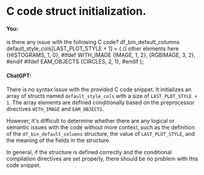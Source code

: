 # C code struct initialization.

#### You:
is there any issue with the following C code?
df_bin_default_columns default_style_cols[LAST_PLOT_STYLE + 1] = {
    // other elements here
    {HISTOGRAMS, 1, 0},
#ifdef WITH_IMAGE
    {IMAGE, 1, 2},
    {RGBIMAGE, 3, 2},
#endif
#ifdef EAM_OBJECTS
    {CIRCLES, 2, 1},
#endif
};

#### ChatGPT:
There is no syntax issue with the provided C code snippet. It initializes an array of structs named `default_style_cols` with a size of `LAST_PLOT_STYLE + 1`. The array elements are defined conditionally based on the preprocessor directives `WITH_IMAGE` and `EAM_OBJECTS`.

However, it's difficult to determine whether there are any logical or semantic issues with the code without more context, such as the definition of the `df_bin_default_columns` structure, the value of `LAST_PLOT_STYLE`, and the meaning of the fields in the structure.

In general, if the structure is defined correctly and the conditional compilation directives are set properly, there should be no problem with this code snippet.
